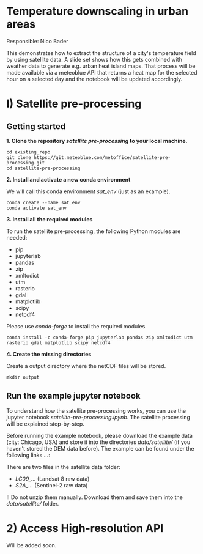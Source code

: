 # Temperature downscaling in urban areas

Responsible: Nico Bader

This demonstrates how to extract the structure of a city's temperature field by using satellite data. A slide set shows how this gets combined with weather data to generate e.g. urban heat island maps. That process will be made available via a meteoblue API that returns a heat map for the selected hour on a selected day and the notebook will be updated accordingly.

# I) Satellite pre-processing

## Getting started

**1. Clone the repository *satellite pre-processing* to your local machine.**
```
cd existing_repo
git clone https://git.meteoblue.com/metoffice/satellite-pre-processing.git
cd satellite-pre-processing
```

**2. Install and activate a new conda environment**

We will call this conda environment *sat_env* (just as an example).
```
conda create --name sat_env
conda activate sat_env
```

**3. Install all the required modules**

To run the satellite pre-processing, the following Python modules are needed:

- pip
- jupyterlab
- pandas
- zip
- xmltodict
- utm
- rasterio
- gdal
- matplotlib
- scipy
- netcdf4

Please use *conda-forge* to install the required modules.

```
conda install -c conda-forge pip jupyterlab pandas zip xmltodict utm rasterio gdal matplotlib scipy netcdf4
```

**4. Create the missing directories**

Create a output directory where the netCDF files will be stored.

```
mkdir output
```


## Run the example jupyter notebook

To understand how the satellite pre-processing works, you can use the jupyter notebook *satellite-pre-processing.ipynb*.
The satellite processing will be explained step-by-step.

Before running the example notebook, please download the example data (city: Chicago, USA) and store it into the directories
*data/satellite/* (if you haven't stored the DEM data before).
The example can be found under the following links ...:

There are two files in the satellite data folder:
- *LC09_...* (Landsat 8 raw data)
- *S2A_...* (Sentinel-2 raw data)

!! Do not unzip them manually. Download them and save them into the *data/satellite/* folder.

# 2) Access High-resolution API

Will be added soon.